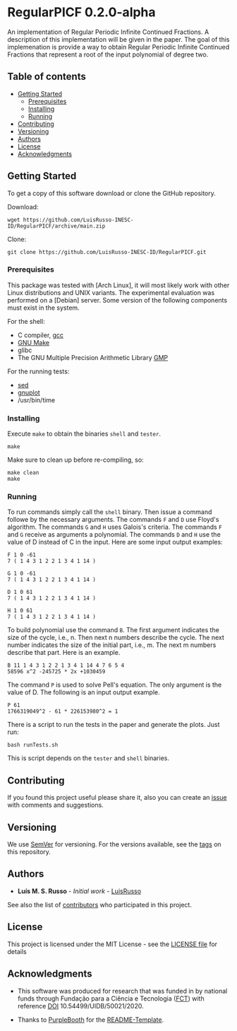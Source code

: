 # RegularPICF 0.2.0-alpha

An implementation of Regular Periodic Infinite Continued Fractions. A
description of this implementation will be given in the paper. The
goal of this implemenation is provide a way to obtain Regular Periodic
Infinite Continued Fractions that represent a root of the input
polynomial of degree two.

## Table of contents

- [Getting Started]
   - [Prerequisites]
   - [Installing]
   - [Running]
- [Contributing]
- [Versioning]
- [Authors]
- [License]
- [Acknowledgments]

## Getting Started

To get a copy of this software download or clone the GitHub repository.

Download:

```
wget https://github.com/LuisRusso-INESC-ID/RegularPICF/archive/main.zip
```

Clone:

```
git clone https://github.com/LuisRusso-INESC-ID/RegularPICF.git
```

### Prerequisites

This package was tested with [Arch Linux], it will most likely work with
other Linux distributions and UNIX variants. The experimental evaluation
was performed on a [Debian] server. Some version of the following
components must exist in the system.

For the shell:

* C compiler, [gcc]
* [GNU Make]
* glibc
* The GNU Multiple Precision Arithmetic Library [GMP]

For the running tests:

* [sed]
* [gnuplot]
* /usr/bin/time

### Installing

Execute `make` to obtain the binaries `shell` and  `tester`.

```
make
```

Make sure to clean up before re-compiling, so:

```
make clean
make
```

### Running

To run commands simply call the `shell` binary. Then issue a command
followe by the necessary arguments. The commands `F` and `D` use
Floyd's algorithm. The commands `G` and `H` uses Galois's
criteria. The commands `F` and `G` receive as arguments a
polynomial. The commands `D` and `H` use the value of D instead of C
in the input. Here are some input output examples:

```
F 1 0 -61
7 ( 1 4 3 1 2 2 1 3 4 1 14 )
```

```
G 1 0 -61
7 ( 1 4 3 1 2 2 1 3 4 1 14 )
```

```
D 1 0 61
7 ( 1 4 3 1 2 2 1 3 4 1 14 )
```

```
H 1 0 61
7 ( 1 4 3 1 2 2 1 3 4 1 14 )
```

To build polynomial use the command `B`. The first argument indicates
the size of the cycle, i.e., n. Then next n numbers describe the
cycle. The next number indicates the size of the initial part, i.e.,
m. The next m numbers describe that part. Here is an example.

```
B 11 1 4 3 1 2 2 1 3 4 1 14 4 7 6 5 4
58596 x^2 -245725 * 2x +1030459
```

The command `P` is used to solve Pell's equation. The only argument is
the value of D. The following is an input output example.

```
P 61
1766319049^2 - 61 * 226153980^2 = 1
```

There is a script to run the tests in the paper and generate the
plots. Just run:

```
bash runTests.sh
```

This is script depends on the `tester` and `shell` binaries.

## Contributing

If you found this project useful please share it, also you can create an
[issue] with comments and suggestions.

## Versioning

We use [SemVer] for versioning. For the versions available, see the [tags]
on this repository.

## Authors

* **Luís M. S. Russo** - *Initial work* - [LuisRusso]

See also the list of [contributors] who participated in this project.

## License

This project is licensed under the MIT License - see
the [LICENSE file] for details

## Acknowledgments

* This software was produced for research that was funded in by national funds
through Fundação para a Ciência e Tecnologia ([FCT]) with reference
[DOI] 10.54499/UIDB/50021/2020.

* Thanks to [PurpleBooth] for the [README-Template].

[Getting Started]: #getting-started
[Prerequisites]: #prerequisites
[Installing]: #installing
[Running]: #running
[Contributing]: #contributing
[Versioning]: #versioning
[Authors]: #authors
[License]: #license
[Acknowledgments]: #acknowledgments

[gcc]: https://gcc.gnu.org/
[GNU Make]: https://www.gnu.org/software/make/
[GMP]: https://gmplib.org/
[sed]: https://www.gnu.org/software/sed/
[gnuplot]: http://www.gnuplot.info/

[issue]: ../../issues
[luis.russo@tecnico.ulisboa.pt]: mailto:luis.russo@tecnico.ulisboa.pt
[SemVer]: http://semver.org/
[tags]: ../../tags
[LuisRusso]: https://github.com/LuisRusso-INESC-ID
[contributors]: ../../contributors
[LICENSE file]: ./LICENSE
[FCT]: https://www.fct.pt/
[DOI]: https://doi.org/10.54499/UIDB/50021/2020
[PurpleBooth]: https://gist.github.com/PurpleBooth
[README-Template]: https://gist.github.com/PurpleBooth/109311bb0361f32d87a2

